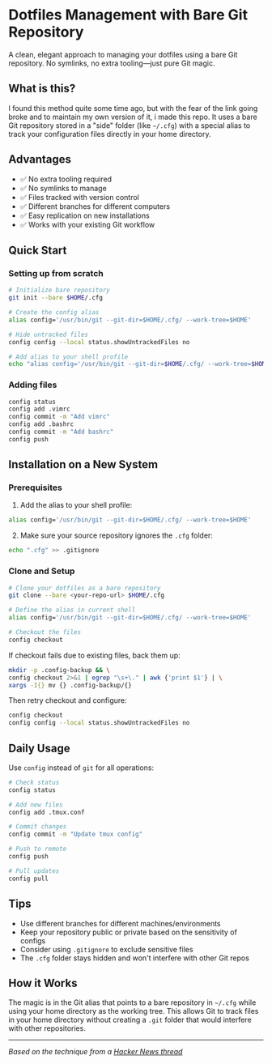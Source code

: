 # Dotfiles Management with Bare Git Repository

A clean, elegant approach to managing your dotfiles using a bare Git repository. No symlinks, no extra tooling—just pure Git magic.

## What is this?

I found this method quite some time ago, but with the fear of the link going broke and to maintain my own version of it, i made this repo. It uses a bare Git repository stored in a "side" folder (like `~/.cfg`) with a special alias to track your configuration files directly in your home directory.

## Advantages

- ✅ No extra tooling required
- ✅ No symlinks to manage
- ✅ Files tracked with version control
- ✅ Different branches for different computers
- ✅ Easy replication on new installations
- ✅ Works with your existing Git workflow

## Quick Start

### Setting up from scratch

```bash
# Initialize bare repository
git init --bare $HOME/.cfg

# Create the config alias
alias config='/usr/bin/git --git-dir=$HOME/.cfg/ --work-tree=$HOME'

# Hide untracked files
config config --local status.showUntrackedFiles no

# Add alias to your shell profile
echo "alias config='/usr/bin/git --git-dir=$HOME/.cfg/ --work-tree=$HOME'" >> $HOME/.bashrc
```

### Adding files

```bash
config status
config add .vimrc
config commit -m "Add vimrc"
config add .bashrc  
config commit -m "Add bashrc"
config push
```

## Installation on a New System

### Prerequisites

1. Add the alias to your shell profile:
```bash
alias config='/usr/bin/git --git-dir=$HOME/.cfg/ --work-tree=$HOME'
```

2. Make sure your source repository ignores the `.cfg` folder:
```bash
echo ".cfg" >> .gitignore
```

### Clone and Setup

```bash
# Clone your dotfiles as a bare repository
git clone --bare <your-repo-url> $HOME/.cfg

# Define the alias in current shell
alias config='/usr/bin/git --git-dir=$HOME/.cfg/ --work-tree=$HOME'

# Checkout the files
config checkout
```

If checkout fails due to existing files, back them up:
```bash
mkdir -p .config-backup && \
config checkout 2>&1 | egrep "\s+\." | awk {'print $1'} | \
xargs -I{} mv {} .config-backup/{}
```

Then retry checkout and configure:
```bash
config checkout
config config --local status.showUntrackedFiles no
```

## Daily Usage

Use `config` instead of `git` for all operations:

```bash
# Check status
config status

# Add new files
config add .tmux.conf

# Commit changes
config commit -m "Update tmux config"

# Push to remote
config push

# Pull updates
config pull
```

## Tips

- Use different branches for different machines/environments
- Keep your repository public or private based on the sensitivity of configs
- Consider using `.gitignore` to exclude sensitive files
- The `.cfg` folder stays hidden and won't interfere with other Git repos

## How it Works

The magic is in the Git alias that points to a bare repository in `~/.cfg` while using your home directory as the working tree. This allows Git to track files in your home directory without creating a `.git` folder that would interfere with other repositories.

---

*Based on the technique from a [Hacker News thread](https://news.ycombinator.com/item?id=11071754)*

